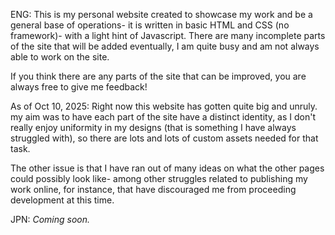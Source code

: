 ENG:
This is my personal website created to showcase my work and be a general base of operations- it is written in basic HTML and CSS (no framework)- with a light hint of Javascript.
There are many incomplete parts of the site that will be added eventually, I am quite busy and am not always able to work on the site.

If you think there are any parts of the site that can be improved, you are always free to give me feedback!

As of Oct 10, 2025: Right now this website has gotten quite big and unruly. my aim was to have each part of the site have a distinct identity, as I don't really enjoy uniformity in my designs
(that is something I have always struggled with), so there are lots and lots of custom assets needed for that task.

The other issue is that I have ran out of many ideas on what the other pages could possibly look like- among other struggles related to publishing my work online, for instance, 
that have discouraged me from proceeding development at this time.

JPN:
*Coming soon.*
